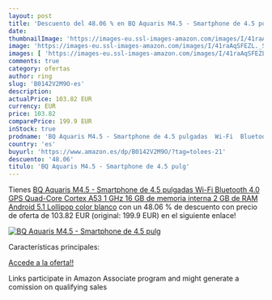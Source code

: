 ```yaml
---
layout: post
title: 'Descuento del 48.06 % en BQ Aquaris M4.5 - Smartphone de 4.5 pulg'
date: 
thumbnailImage: 'https://images-eu.ssl-images-amazon.com/images/I/41raAqSFEZL._SL200_.jpg'
image: 'https://images-eu.ssl-images-amazon.com/images/I/41raAqSFEZL._SL200_.jpg'
images: [ 'https://images-eu.ssl-images-amazon.com/images/I/41raAqSFEZL._SL200_.jpg' ]
comments: true
category: ofertas
author: ring
slug: 'B0142V2M9O-es'
description:
actualPrice: 103.82 EUR
currency: EUR
price: 103.82
comparePrice: 199.9 EUR
inStock: true
prodname: 'BQ Aquaris M4.5 - Smartphone de 4.5 pulgadas  Wi-Fi  Bluetooth 4.0  GPS  Quad-Core Cortex A53 1 GHz  16 GB de memoria interna  2 GB de RAM  Android 5.1 Lollipop   color blanco'
country: 'es'
buyurl: 'https://www.amazon.es/dp/B0142V2M9O/?tag=tolees-21'
descuento: '48.06'
titulo: 'BQ Aquaris M4.5 - Smartphone de 4.5 pulg'
---
```


Tienes [BQ Aquaris M4.5 - Smartphone de 4.5 pulgadas  Wi-Fi  Bluetooth 4.0  GPS  Quad-Core Cortex A53 1 GHz  16 GB de memoria interna  2 GB de RAM  Android 5.1 Lollipop   color blanco](https://www.amazon.es/dp/B0142V2M9O/?tag=tolees-21) con un 48.06 % de descuento con precio de oferta de 103.82 EUR (original: 199.9 EUR) en el siguiente enlace!

[![BQ Aquaris M4.5 - Smartphone de 4.5 pulg](https://images-eu.ssl-images-amazon.com/images/I/41raAqSFEZL._SL200_.jpg)](https://www.amazon.es/dp/B0142V2M9O/?tag=tolees-21)

Características principales:


[Accede a la oferta!!](https://www.amazon.es/dp/B0142V2M9O/?tag=tolees-21)

Links participate in Amazon Associate program and might generate a comission on qualifying sales


